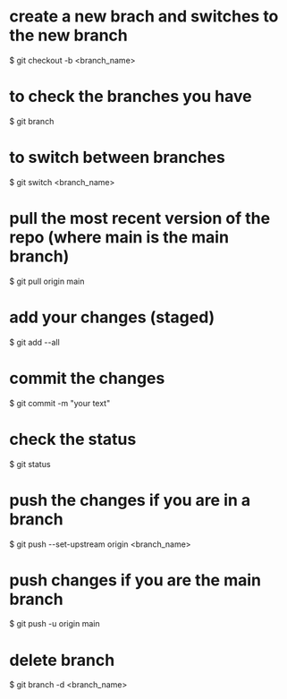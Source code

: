 # create a new brach and switches to the new branch
$ git checkout -b <branch_name>


# to check the branches you have
$ git branch

# to switch between branches
$ git switch <branch_name>

# pull the most recent version of the repo (where main is the main branch)
$ git pull origin main

# add your changes (staged)
$ git add --all

# commit the changes
$ git commit -m "your text"

# check the status
$ git status

# push the changes if you are in a branch
$ git push --set-upstream origin <branch_name>

# push changes if you are the main branch
$ git push -u origin main

# delete branch
$ git branch -d <branch_name>

